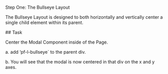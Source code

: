 Step One: The Bullseye Layout

The Bullseye Layout is designed to both horizontally and vertically center a single child element within its parent.

## Task

Center the Modal Component inside of the Page.

a. add  ‘pf-l-bullseye` to the parent div.

b. You will see that the modal is now centered in that div on the x and y axes. 
